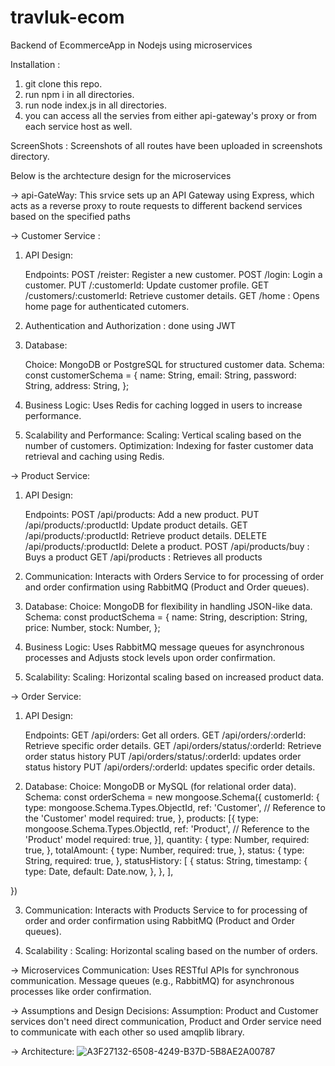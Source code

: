 # travluk-ecom
Backend of EcommerceApp in Nodejs using microservices

Installation : 
  1. git clone this repo.
  2. run npm i in all directories.
  3. run node index.js in all directories.
  4. you can access all the servies from either api-gateway's proxy or from each service host as well.

ScreenShots : 
  Screenshots of all routes have been uploaded in screenshots directory.

Below is the archtecture design for the microservices

-> api-GateWay: 
    This srvice sets up an API Gateway using Express, which acts as a reverse proxy to route requests to different         backend services based on the specified paths

-> Customer Service : 

1. API Design:

    Endpoints:
        POST /reister: Register a new customer.
        POST /login: Login a customer.
        PUT /:customerId: Update customer profile.
        GET /customers/:customerId: Retrieve customer details.
        GET /home : Opens home page for authenticated cutomers.

2. Authentication and Authorization : done using JWT

3. Database:

    Choice: MongoDB or PostgreSQL for structured customer data.
    Schema:
      const customerSchema = {
      name: String,
      email: String,
      password: String,
      address: String,
      };
4. Business Logic:
    Uses Redis for caching logged in users to increase performance.

5. Scalability and Performance:
    Scaling: Vertical scaling based on the number of customers.
    Optimization: Indexing for faster customer data retrieval and caching using Redis.

-> Product Service:

1. API Design:

    Endpoints:
        POST /api/products: Add a new product.
        PUT /api/products/:productId: Update product details.
        GET /api/products/:productId: Retrieve product details.
        DELETE /api/products/:productId: Delete a product.
        POST /api/products/buy : Buys a product
        GET /api/products : Retrieves all products

2. Communication:
    Interacts with Orders Service to for processing of order and order confirmation using RabbitMQ (Product and Order       queues).

3. Database:
    Choice: MongoDB for flexibility in handling JSON-like data.
    Schema:
      const productSchema = {
        name: String,
        description: String,
        price: Number,
        stock: Number,
      };
   
4. Business Logic:
    Uses RabbitMQ message queues for asynchronous processes and Adjusts stock levels upon order confirmation.

5. Scalability:
    Scaling: Horizontal scaling based on increased product data.

-> Order Service: 

1. API Design:

    Endpoints:
        GET /api/orders: Get all orders.
        GET /api/orders/:orderId: Retrieve specific order details.
        GET /api/orders/status/:orderId: Retrieve order status history
        PUT /api/orders/status/:orderId: updates order status history
        PUT /api/orders/:orderId: updates specific order details.

2. Database:
    Choice: MongoDB or MySQL (for relational order data).
    Schema:
      const orderSchema = new mongoose.Schema({
    customerId: {
        type: mongoose.Schema.Types.ObjectId,
        ref: 'Customer', // Reference to the 'Customer' model
        required: true,
    },
    products: [{
        type: mongoose.Schema.Types.ObjectId,
        ref: 'Product', // Reference to the 'Product' model
        required: true,
    }],
    quantity: {
        type: Number,
        required: true,
    },
    totalAmount: {
        type: Number,
        required: true,
    },
    status: {
        type: String,
        required: true,
    },
    statusHistory: [
        {
            status: String,
            timestamp: {
                type: Date,
                default: Date.now,
            },
        },
    ],

})

3. Communication:
    Interacts with Products Service to for processing of order and order confirmation using RabbitMQ (Product and           Order queues).

4. Scalability :
    Scaling: Horizontal scaling based on the number of orders.

-> Microservices Communication:
    Uses RESTful APIs for synchronous communication.
    Message queues (e.g., RabbitMQ) for asynchronous processes like order confirmation.

-> Assumptions and Design Decisions:
    Assumption: Product and Customer services don't need direct communication, Product and Order service need to communicate with each other so used amqplib library.

-> Architecture:
![A3F27132-6508-4249-B37D-5B8AE2A00787](https://github.com/ankurRawat19/travluk-ecom/assets/76221938/d7bd560e-2410-4e77-a454-b557e81c699f)

    
